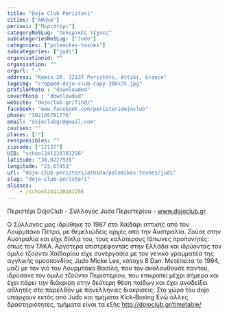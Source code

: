 ```yaml
---
title: "Dojo Club Peristeri"
cities: ["Αθήνα"]
perioxi: ["Περιστέρι"]
categoryNoSLug: "Πολεμικές τέχνες"
subcategoriesNoSLug: ["Judo"]
categories: ["polemikes-texnes"]
subcategories: ["judi"]
organisationid: ""
organisation: ""
orgurl: "-"
address: "Komis 20, 12137 Peristéri, Attiki, Greece"
logoimg: "cropped-dojo-club-copy-300x75.jpg"
profilePhoto : "downloaded"
coverPhoto : "downloaded"
website: "dojoclub.gr/find/"
facebook: "www.facebook.com/peristeridojoclub"
phone: "302105781776"
email: "dojoclubgr@gmail.com"
courses: ""
places: [""]
rensponsibles: ""
zipcode: ["12137"]
UID: "school241120181256"
latitude: "38,0227928"
longitude: "23,67453"
url: "dojo-club-peristeri/athina/polemikes-texnes/judi"
slug: "dojo-club-peristeri"
aliases:
    - /school241120181256
---
```



Περιστέρι DojoClub - Σύλλογος Judo Περιστερίου - www.dojoclub.gr

Ο Σύλλογος μας ιδρύθηκε το 1987 στο Χαϊδάρι αττικής από τον Λουρμπάκο Πέτρο, με θεμελιώδεις αρχές από την Αυστραλία. Ζούσε στην Αυστραλία και είχε δίπλα του, τους καλύτερους Ιάπωνες προπονητές: όπως τον ΤΑΚΑ. Αργότερα επιστρέφοντας στην Ελλάδα και ιδρύοντας τον όμιλο τζούντο Χαϊδαρίου είχε συνεργασία με τον γενικό γραμματέα της αγγλικής ομοσπονδίας Judo Μicke Lee, κάτοχο 8 Dan. Μετέπειτα το 1994, μαζί με τον γιό του Λουρμπάκο Βασίλη, που τον ακολουθούσε παντού, ιδρύσανε τον όμιλο τζούντο Περιστερίου, που επικρατεί μέχρι σήμερα και έχει πάρει την διάκριση στην δεύτερη θέση παίδων και έχει αναδείξει αθλητές στο παρελθόν με πανελλήνιες διακρίσεις. Στο χώρο του dojo υπάρχουν εκτός από Judo και τμήματα Kick-Boxing Ενώ άλλες δραστηριότητες, τμήματα είναι τα εξής http://dojoclub.gr/timetable/